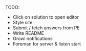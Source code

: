TODO:
- Click on solution to open editor
- Style site
- Submit / fetch answers from PE
- Write README
- Growl notifications
- Foreman for server & listen start